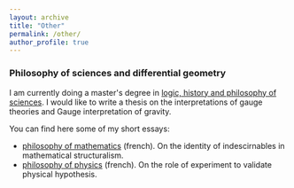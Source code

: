 ```yaml
---
layout: archive
title: "Other"
permalink: /other/
author_profile: true
---
```


### Philosophy of sciences and differential geometry

I am currently doing a master's degree in [logic, history and philosophy of sciences](https://philo.shs-nancy.univ-lorraine.fr/resumes-des-cours-maldelhis-ead).
I would like to write a thesis on the interpretations of gauge theories and Gauge interpretation of gravity.

You can find here some of my short essays:
- [philosophy of mathematics](~/files/Philo_maths_Vacher.pdf) (french). On the identity of indescirnables in mathematical structuralism.
- [philosophy of physics](~/files/Devoir_philophy_Vacher_original.pdf) (french). On the role of experiment to validate physical hypothesis.